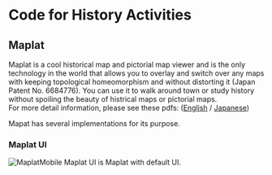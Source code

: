 # Code for History Activities

## Maplat
Maplat is a cool historical map and pictorial map viewer and is the only technology in the world that allows you to overlay and switch over any maps with keeping topological homeomorphism and without distorting it (Japan Patent No. 6684776). You can use it to walk around town or study history without spoiling the beauty of histrical maps or pictorial maps.  
For more detail information, please see these pdfs: ([English](http://bit.ly/maplat_flyer_en) / [Japanese](http://bit.ly/maplat_flyer))   

Mapat has several implementations for its purpose.
### Maplat UI

![MaplatMobile](Maplat-iPhone.png)
Maplat UI is Maplat with default UI.  



